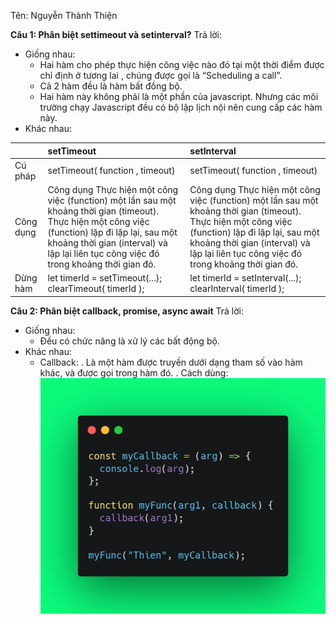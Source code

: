 Tên: Nguyễn Thành Thiện

<b>Câu 1: Phân biệt settimeout và setinterval?</b>
Trả lời:

- Giống nhau:
  - Hai hàm cho phép thực hiện công việc nào đó tại một thời điểm được chỉ định ở tương lai , chúng được gọi là “Scheduling a call”.
  - Cả 2 hàm đều là hàm bất đồng bộ.
  - Hai hàm này không phải là một phần của javascript. Nhưng các môi trường chạy Javascript đều có bộ lập lịch nội nên cung cấp các hàm này.
- Khác nhau:

|     | setTimeout | setInterval |
| :-- | :--------- | :---------- |
| Cú pháp | setTimeout( function , timeout) | setTimeout( function , timeout) |
| Công dụng | Công dụng Thực hiện một công việc (function) một lần sau một khoảng thời gian (timeout). Thực hiện một công việc (function) lặp đi lặp lại, sau một khoảng thời gian (interval) và lặp lại liên tục công việc đó trong khoảng thời gian đó. | Công dụng Thực hiện một công việc (function) một lần sau một khoảng thời gian (timeout). Thực hiện một công việc (function) lặp đi lặp lại, sau một khoảng thời gian (interval) và lặp lại liên tục công việc đó trong khoảng thời gian đó. |
| Dừng hàm | let timerId = setTimeout(...);<br />clearTimeout( timerId ); | let timerId = setInterval(...);<br />clearInterval( timerId ); |

<b>Câu 2: Phân biệt callback, promise, async await</b>
Trả lời:
-   Giống nhau: 
    +   Đều có chức năng là xử lý các bất động bộ.
-	Khác nhau:
    +	Callback: 
        .	Là một hàm được truyền dưới dạng tham số vào hàm khác, và được gọi trong hàm đó.
        .	Cách dùng:
![alt text](../image//callback.png)